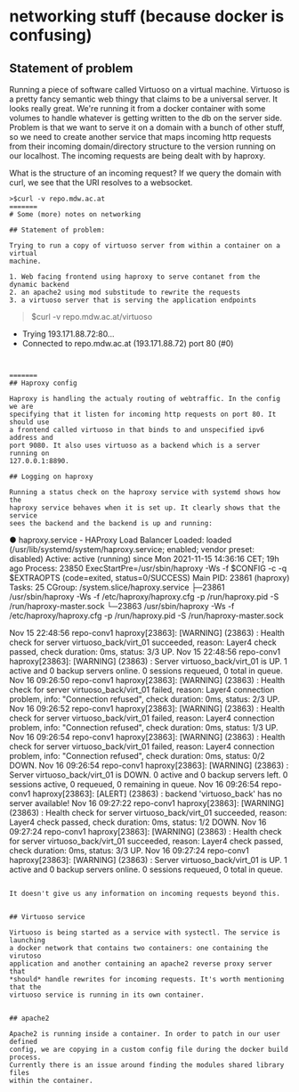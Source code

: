 # networking stuff (because docker is confusing)

## Statement of problem

Running a piece of software called Virtuoso on a virtual machine. Virtuoso is a
pretty fancy semantic web thingy that claims to be a universal server. It looks
really great. We're running it from a docker container with some volumes to
handle whatever is getting written to the db on the server side. Problem is
that we want to serve it on a domain with a bunch of other stuff, so we need to
create another service that maps incoming http requests from their incoming
domain/directory structure to the version running on our localhost. The
incoming requests are being dealt with by haproxy.

What is the structure of an incoming request? If we query the domain with curl,
we see that the URI resolves to a websocket. 

```
>$curl -v repo.mdw.ac.at
=======
# Some (more) notes on networking 

## Statement of problem: 

Trying to run a copy of virtuoso server from within a container on a virtual
machine.

1. Web facing frontend using haproxy to serve contanet from the dynamic backend
2. an apache2 using mod substitude to rewrite the requests
3. a virtuoso server that is serving the application endpoints

```
>$curl -v repo.mdw.ac.at/virtuoso
*   Trying 193.171.88.72:80...
* Connected to repo.mdw.ac.at (193.171.88.72) port 80 (#0)
```


=======
## Haproxy config 

Haproxy is handling the actualy routing of webtraffic. In the config we are
specifying that it listen for incoming http requests on port 80. It should use
a frontend called virtuoso in that binds to and unspecified ipv6 address and
port 9080. It also uses virtuoso as a backend which is a server running on
127.0.0.1:8890. 

## Logging on haproxy

Running a status check on the haproxy service with systemd shows how the
haproxy service behaves when it is set up. It clearly shows that the service
sees the backend and the backend is up and running: 

```
● haproxy.service - HAProxy Load Balancer
     Loaded: loaded (/usr/lib/systemd/system/haproxy.service; enabled; vendor preset: disabled)
     Active: active (running) since Mon 2021-11-15 14:36:16 CET; 19h ago
    Process: 23850 ExecStartPre=/usr/sbin/haproxy -Ws -f $CONFIG -c -q $EXTRAOPTS (code=exited, status=0/SUCCESS)
   Main PID: 23861 (haproxy)
      Tasks: 25
     CGroup: /system.slice/haproxy.service
             ├─23861 /usr/sbin/haproxy -Ws -f /etc/haproxy/haproxy.cfg -p /run/haproxy.pid -S /run/haproxy-master.sock
             └─23863 /usr/sbin/haproxy -Ws -f /etc/haproxy/haproxy.cfg -p /run/haproxy.pid -S /run/haproxy-master.sock

Nov 15 22:48:56 repo-conv1 haproxy[23863]: [WARNING]  (23863) : Health check for server virtuoso_back/virt_01 succeeded, reason: Layer4 check passed, check duration: 0ms, status: 3/3 UP.
Nov 15 22:48:56 repo-conv1 haproxy[23863]: [WARNING]  (23863) : Server virtuoso_back/virt_01 is UP. 1 active and 0 backup servers online. 0 sessions requeued, 0 total in queue.
Nov 16 09:26:50 repo-conv1 haproxy[23863]: [WARNING]  (23863) : Health check for server virtuoso_back/virt_01 failed, reason: Layer4 connection problem, info: "Connection refused", check duration: 0ms, status: 2/3 UP.
Nov 16 09:26:52 repo-conv1 haproxy[23863]: [WARNING]  (23863) : Health check for server virtuoso_back/virt_01 failed, reason: Layer4 connection problem, info: "Connection refused", check duration: 0ms, status: 1/3 UP.
Nov 16 09:26:54 repo-conv1 haproxy[23863]: [WARNING]  (23863) : Health check for server virtuoso_back/virt_01 failed, reason: Layer4 connection problem, info: "Connection refused", check duration: 0ms, status: 0/2 DOWN.
Nov 16 09:26:54 repo-conv1 haproxy[23863]: [WARNING]  (23863) : Server virtuoso_back/virt_01 is DOWN. 0 active and 0 backup servers left. 0 sessions active, 0 requeued, 0 remaining in queue.
Nov 16 09:26:54 repo-conv1 haproxy[23863]: [ALERT]    (23863) : backend 'virtuoso_back' has no server available!
Nov 16 09:27:22 repo-conv1 haproxy[23863]: [WARNING]  (23863) : Health check for server virtuoso_back/virt_01 succeeded, reason: Layer4 check passed, check duration: 0ms, status: 1/2 DOWN.
Nov 16 09:27:24 repo-conv1 haproxy[23863]: [WARNING]  (23863) : Health check for server virtuoso_back/virt_01 succeeded, reason: Layer4 check passed, check duration: 0ms, status: 3/3 UP.
Nov 16 09:27:24 repo-conv1 haproxy[23863]: [WARNING]  (23863) : Server virtuoso_back/virt_01 is UP. 1 active and 0 backup servers online. 0 sessions requeued, 0 total in queue.
```

It doesn't give us any information on incoming requests beyond this. 


## Virtuoso service 

Virtuoso is being started as a service with systectl. The service is launching
a docker network that contains two containers: one containing the virutoso
application and another containing an apache2 reverse proxy server that
*should* handle rewrites for incoming requests. It's worth mentioning that the
virtuoso service is running in its own container. 


## apache2

Apache2 is running inside a container. In order to patch in our user defined
config, we are copying in a custom config file during the docker build process. 
Currently there is an issue around finding the modules shared library files
within the container. 
